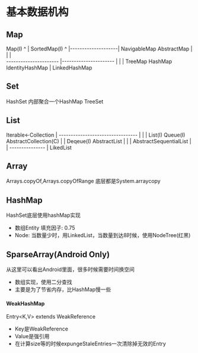 # 基本数据机构
## Map
Map(I)
^
|
SortedMap(I)
^
|--------------------|
NavigableMap    AbstractMap
|                    |  |  
----------------------  |----------------------
         |                    |                |
      TreeMap               HashMap         IdentityHashMap
                              |
                            LinkedHashMap


## Set
HashSet 内部聚合一个HashMap
TreeSet
## List
Iterable<-Collection
            |
    ---------------------------------
    |                 |             |
 List(I)           Queue(I)       AbstractCollection(C)
                      |             |
                   Deqeue(I)      AbstractList
                      |             |
                      |           AbstractSequentialList
                      |             |
                      ---------------
                             |
                          LikedList
## Array
Arrays.copyOf,Arrays.copyOfRange 底层都是System.arraycopy
## HashMap
HashSet底层使用hashMap实现
- 数组Entity
    填充因子: 0.75
- Node:
    当数量少时，用LinkedList，当数量到达8时候，使用NodeTree(红黑)
## SparseArray(Android Only)
从这里可以看出Android里面，很多时候需要时间换空间
- 数组实现，使用二分查找
- 主要是为了节省内存，比HashMap慢一些
#### WeakHashMap
Entry<K,V> extends WeakReference<Object>
- Key是WeakReference
- Value是强引用
- 在计算size等的时候expungeStaleEntries一次清除掉无效的Entry